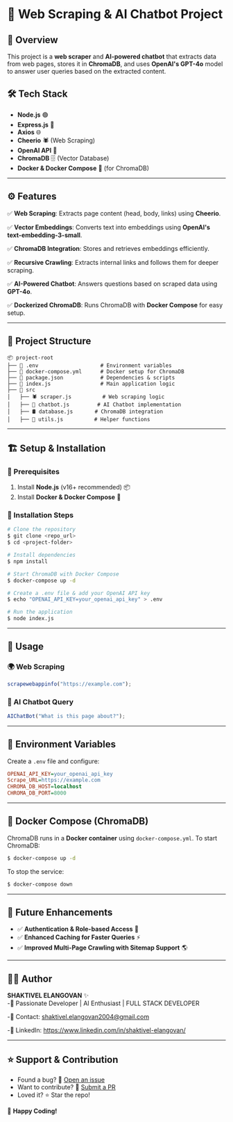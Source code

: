 # 🚀 Web Scraping & AI Chatbot Project

## 📌 Overview
This project is a **web scraper** and **AI-powered chatbot** that extracts data from web pages, stores it in **ChromaDB**, and uses **OpenAI's GPT-4o** model to answer user queries based on the extracted content.

## 🛠️ Tech Stack
- **Node.js** 🟢
- **Express.js** 🚀
- **Axios** 🌐
- **Cheerio** 🕷️ (Web Scraping)
- **OpenAI API** 🤖
- **ChromaDB** 🗄️ (Vector Database)
- **Docker & Docker Compose** 🐳 (for ChromaDB)

---

## ⚙️ Features
✅ **Web Scraping**: Extracts page content (head, body, links) using **Cheerio**.

✅ **Vector Embeddings**: Converts text into embeddings using **OpenAI's text-embedding-3-small**.

✅ **ChromaDB Integration**: Stores and retrieves embeddings efficiently.

✅ **Recursive Crawling**: Extracts internal links and follows them for deeper scraping.

✅ **AI-Powered Chatbot**: Answers questions based on scraped data using **GPT-4o**.

✅ **Dockerized ChromaDB**: Runs ChromaDB with **Docker Compose** for easy setup.

---

## 📂 Project Structure
```
📦 project-root
├── 📜 .env                    # Environment variables
├── 📜 docker-compose.yml      # Docker setup for ChromaDB
├── 📜 package.json            # Dependencies & scripts
├── 📜 index.js                # Main application logic
├── 📂 src
│   ├── 🕷️ scraper.js          # Web scraping logic
│   ├── 🤖 chatbot.js         # AI Chatbot implementation
│   ├── 🛢️ database.js       # ChromaDB integration
│   ├── 🔧 utils.js          # Helper functions
```

---

## 🏗️ Setup & Installation
### 🔧 Prerequisites
1. Install **Node.js** (v16+ recommended) 📦
2. Install **Docker & Docker Compose** 🐳

### 🚀 Installation Steps
```sh
# Clone the repository
$ git clone <repo_url>
$ cd <project-folder>

# Install dependencies
$ npm install

# Start ChromaDB with Docker Compose
$ docker-compose up -d

# Create a .env file & add your OpenAI API key
$ echo "OPENAI_API_KEY=your_openai_api_key" > .env

# Run the application
$ node index.js
```

---

## 🎯 Usage
### 🌍 Web Scraping
```js
scrapewebappinfo("https://example.com");
```
### 🤖 AI Chatbot Query
```js
AIChatBot("What is this page about?");
```

---

## 📌 Environment Variables
Create a `.env` file and configure:
```ini
OPENAI_API_KEY=your_openai_api_key
Scrape_URL=https://example.com
CHROMA_DB_HOST=localhost
CHROMA_DB_PORT=8000
```

---

## 🐳 Docker Compose (ChromaDB)
ChromaDB runs in a **Docker container** using `docker-compose.yml`. To start ChromaDB:
```sh
$ docker-compose up -d
```

To stop the service:
```sh
$ docker-compose down
```

---

## 🚀 Future Enhancements
- ✅ **Authentication & Role-based Access** 🔐
- ✅ **Enhanced Caching for Faster Queries** ⚡
- ✅ **Improved Multi-Page Crawling with Sitemap Support** 🌎

---

## 👨‍💻 Author
**SHAKTIVEL ELANGOVAN** ✨  
-🚀 Passionate Developer | AI Enthusiast | FULL STACK DEVELOPER

-📧  Contact:  shaktivel.elangovan2004@gmail.com 

-🔗 LinkedIn: https://www.linkedin.com/in/shaktivel-elangovan/ 

---

## ⭐ Support & Contribution
- Found a bug? 🐞 [Open an issue](#)
- Want to contribute? 🤝 [Submit a PR](#)
- Loved it? ⭐ Star the repo!

🚀 **Happy Coding!**

